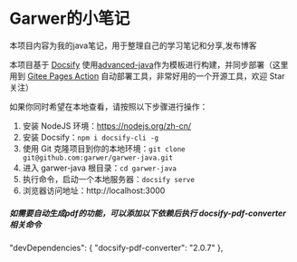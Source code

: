 # Garwer的小笔记

本项目内容为我的java笔记，用于整理自己的学习笔记和分享,发布博客

本项目基于 [Docsify](https://docsify.js.org) 使用[advanced-java](https://github.com/doocs/advanced-java)作为模板进行构建，并同步部署（这里用到 [Gitee Pages Action](https://github.com/yanglbme/gitee-pages-action) 自动部署工具，非常好用的一个开源工具，欢迎 Star 关注）

如果你同时希望在本地查看，请按照以下步骤进行操作：

1. 安装 NodeJS 环境：https://nodejs.org/zh-cn/
2. 安装 Docsify：`npm i docsify-cli -g`
3. 使用 Git 克隆项目到你的本地环境：`git clone git@github.com:garwer/garwer-java.git`
4. 进入 garwer-java 根目录：`cd garwer-java`
5. 执行命令，启动一个本地服务器：`docsify serve`
6. 浏览器访问地址：http://localhost:3000

##### 如需要自动生成pdf的功能，可以添加以下依赖后执行 docsify-pdf-converter 相关命令 
"devDependencies": {
    "docsify-pdf-converter": "2.0.7"
},